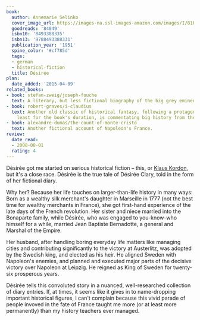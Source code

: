 ```yaml
---
book:
  author: Annemarie Selinko
  cover_image_url: https://images-na.ssl-images-amazon.com/images/I/81FRzK3pj6L.jpg
  goodreads: '84049'
  isbn10: '8493388335'
  isbn13: '9788493388331'
  publication_year: '1951'
  spine_color: '#cf785d'
  tags:
  - german
  - historical-fiction
  title: Désirée
plan:
  date_added: '2015-04-09'
related_books:
- book: stefan-zweig/joseph-fouche
  text: A literary, but less fictional biography of the big grey eminence of the time.
- book: robert-graves/i-claudius
  text: Another old classic of historical fantasy, following a protagonist who, at
    least for the book's duration, is commentating big history from the sidelines.
- book: alexandre-dumas/the-count-of-monte-cristo
  text: Another fictional account of Napoleon's France.
review:
  date_read:
  - 2008-08-01
  rating: 4
---
```


Désirée got me started on serious historical fiction – this, or [Klaus
Kordon](/klaus-kordon/die-roten-matrosen/), but it's a close race. Désirée is the true tale of Désirée Clary, told in
the form of her fictional diary.

Why her? Because her life touches on larger-than-life history in many ways: Born as a wealthy silk merchant's daughter
in Marseille in 1777 (not the best time for wealthy merchants in France), she got first-hand experience of the late days
of the French revolution.  Her sister and niece married into the Bonaparte family, while Désirée, who was engaged to
you-know-who himself for a while, married Jean Baptiste Bernadotte, a general and Marshal of the Empire.

Her husband, after handling boring everyday life matters like managing cities and contributing significantly to the
victory at Austerlitz, was adopted by the Swedish king, and elected as his heir. He aligned Sweden with Napoleon's
enemies, and planned and executed major parts of the decisive victory over Napoleon at Leipzig. He reigned as King of
Sweden for twenty-six prosperous years.

Désirée tells this convoluted story in a nuanced, well-researched collection of diary entries. If, at times, it seems
like it gives in to name-dropping important historical figures, I can't complain because this vivid parade of people
invoved in the fate of France taught me more (or at least more permanently) than my history teachers ever managed.
